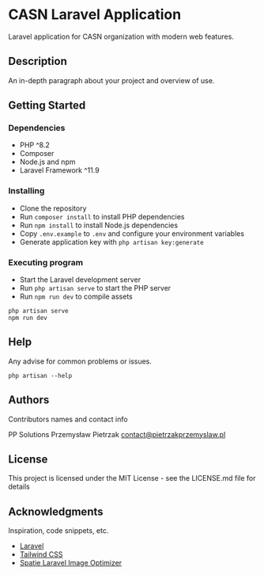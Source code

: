 # CASN Laravel Application

Laravel application for CASN organization with modern web features.

## Description

An in-depth paragraph about your project and overview of use.

## Getting Started

### Dependencies

* PHP ^8.2
* Composer
* Node.js and npm
* Laravel Framework ^11.9

### Installing

* Clone the repository
* Run `composer install` to install PHP dependencies
* Run `npm install` to install Node.js dependencies
* Copy `.env.example` to `.env` and configure your environment variables
* Generate application key with `php artisan key:generate`

### Executing program

* Start the Laravel development server
* Run `php artisan serve` to start the PHP server
* Run `npm run dev` to compile assets
```
php artisan serve
npm run dev
```

## Help

Any advise for common problems or issues.
```
php artisan --help
```

## Authors

Contributors names and contact info

PP Solutions Przemysław Pietrzak
contact@pietrzakprzemyslaw.pl

## License

This project is licensed under the MIT License - see the LICENSE.md file for details

## Acknowledgments

Inspiration, code snippets, etc.
* [Laravel](https://laravel.com)
* [Tailwind CSS](https://tailwindcss.com)
* [Spatie Laravel Image Optimizer](https://github.com/spatie/laravel-image-optimizer)
